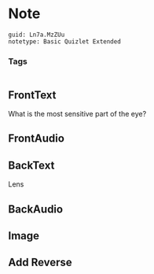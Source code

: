 # Note
```
guid: Ln7a.MzZUu
notetype: Basic Quizlet Extended
```

### Tags
```
```

## FrontText
What is the most sensitive part of the eye?

## FrontAudio


## BackText
Lens

## BackAudio


## Image


## Add Reverse

